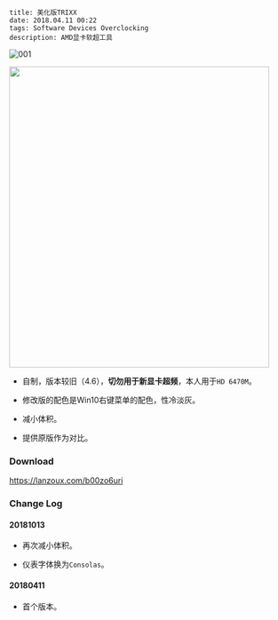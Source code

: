 ```
title: 美化版TRIXX
date: 2018.04.11 00:22
tags: Software Devices Overclocking
description: AMD显卡软超工具
```

![001](/res/20180411-0022-001.webp)

<img src="/res/20180411-0022-001.webp" width="468" height="542">

* 自制，版本较旧（4.6），**切勿用于新显卡超频**，本人用于`HD 6470M`。

* 修改版的配色是Win10右键菜单的配色，性冷淡灰。

* 减小体积。

* 提供原版作为对比。

### Download

<https://lanzoux.com/b00zo6uri>

### Change Log

#### 20181013

* 再次减小体积。

* 仪表字体换为`Consolas`。

#### 20180411

* 首个版本。
